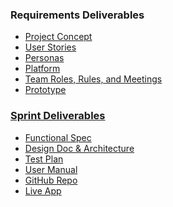 <!-- Requirements Deliverables
Project Concept
User Stories
Personas
Platform Analysis and Selection
Prototype

Sprint Deliverables
Functional Specification
Design Doc, which includes the architecture diagram
Test Plan
User Manual
Version-controlled Repository
Executable Code and Instructions -->


### Requirements Deliverables
* [Project Concept](#concept)
* [User Stories](#user_stories)
* [Personas](#personas)
* [Platform](#platform) 
* [Team Roles, Rules, and Meetings](#roles)
* [Prototype](http://vue-twitter-stream-watson.mybluemix.net/ "app")

### [Sprint Deliverables](#requirements)
* [Functional Spec](#func_spec)
* [Design Doc & Architecture](#architecture)
* [Test Plan](#test_plan)
* [User Manual](#user_manual)
* [GitHub Repo](https://github.com/comp523-w4g/vue-twitter-stream "repo")
* [Live App](#live_app)

